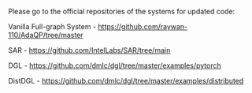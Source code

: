 Please go to the official repositories of the systems for updated code:

Vanilla Full-graph System - https://github.com/raywan-110/AdaQP/tree/master

SAR - https://github.com/IntelLabs/SAR/tree/main

DGL - https://github.com/dmlc/dgl/tree/master/examples/pytorch

DistDGL - https://github.com/dmlc/dgl/tree/master/examples/distributed
